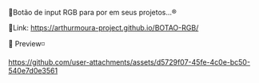 🔘Botão de input RGB para por em seus projetos...®️

📌Link: https://arthurmoura-project.github.io/BOTAO-RGB/

👀 Preview◽

https://github.com/user-attachments/assets/d5729f07-45fe-4c0e-bc50-540e7d0e3561

